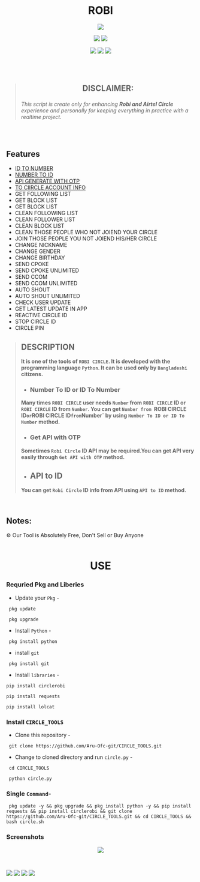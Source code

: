 <!-- CIRCLE_TOOLS -->
<!-- CODED BY ARU -->
<div align='center' sytle='color:red'><h1>ROBI</h1></div>
<p align="center">
  <img src=".images/Logo.png">
</p>



<p align="center">
  <img src="https://img.shields.io/badge/Version-1.1.0-blue?style=for-the-badge">
  <img src="https://img.shields.io/github/license/Aru-Ofc-git/CIRCLE_TOOLS.git?style=for-the-badge">
</p>

<p align="center">
  <img src="https://img.shields.io/badge/Author-ARU-green?style=flat-square">
  <img src="https://img.shields.io/badge/Open%20Source-Yes-green?style=flat-square">
  <img src="https://img.shields.io/badge/Written%20In-Python-green?style=flat-square">
</p>
<br>
<br>

> <h2><p align='center'><b>DISCLAIMER:</b></p></h2>
> <p><i>This script is create only for enhancing <b>Robi and Airtel Circle</b> experience and personally for keeping everything in practice with a realtime project.</i></p>
<br><br>



## Features

- <a href='#number-to-id-or-id-to-number'>ID TO NUMBER</a>
- <a href='#number-to-id-or-id-to-number'> NUMBER TO ID </a>
- <a href='#get-api-with-otp'> API GENERATE WITH OTP </a>
- <a href='#api-to-id'> TO CIIRCLE ACCOUNT INFO </a>
- GET FOLLOWING LIST
- GET BLOCK LIST
- GET BLOCK LIST
- CLEAN FOLLOWING LIST
- CLEAN FOLLOWER LIST
- CLEAN BLOCK LIST
- CLEAN THOSE PEOPLE WHO NOT JOIEND YOUR CIRCLE
- JOIN THOSE PEOPLE YOU NOT JOIEND HIS/HER CIRCLE
- CHANGE NICKNAME 
- CHANGE GENDER
- CHANGE BIRTHDAY
- SEND CPOKE
- SEND CPOKE UNLIMITED
- SEND CCOM
- SEND CCOM UNLIMITED
- AUTO SHOUT
- AUTO SHOUT UNLIMITED
- CHECK USER UPDATE
- GET LATEST UPDATE IN APP 
- REACTIVE CIRCLE ID
- STOP CIRCLE ID
- CIRCLE PIN




> ## DESCRIPTION
> **It is one of the tools of `ROBI CIRCLE`. It is developed with the programming language `Python`. It can be used only by `Bangladeshi` citizens.**
> - ### Number To ID or ID To Number
> **Many times `ROBI CIRCLE` user needs `Number` from `ROBI CIRCLE` ID or `ROBI CIRCLE` ID from `Number`. You can get `Number from `ROBI CIRCLE ID` or `ROBI CIRCLE ID` from `Number` by using ``Number To ID or ID To Number`` method.**
> - ### Get API with OTP
> **Sometimes `Robi Circle` ID API may be required.You can get API very easily through `Get API with OTP` method.**
> - ## API to ID
> **You can get `Robi Circle` ID info from API using `API to ID` method.**


<br>
<h2> Notes: </h2>
⚙ Our Tool is Absolutely Free, Don't Sell or Buy Anyone

<br>
<br>





<div align='center'><h1> USE </h1></div>

### Requried Pkg and Liberies
- Update your `Pkg` -
```
 pkg update 
```
```
 pkg upgrade 
```


- Install `Python` -

```
 pkg install python 
```
- install `git`
```
 pkg install git 
```

- Install `libraries` -
```
pip install circlerobi
```
```
pip install requests
```
```
pip install lolcat
```

### Install ``CIRCLE_TOOLS``

- Clone this repository -
```
 git clone https://github.com/Aru-Ofc-git/CIRCLE_TOOLS.git
```

- Change to cloned directory and run `circle.py` -
```
 cd CIRCLE_TOOLS
```
```
 python circle.py
```
### Single `Command`-
```
 pkg update -y && pkg upgrade && pkg install python -y && pip install requests && pip install circlerobi && git clone https://github.com/Aru-Ofc-git/CIRCLE_TOOLS.git && cd CIRCLE_TOOLS && bash circle.sh
```


### Screenshots
<p align="center">
    <img src=".images/Screenshot.png">
</p>
<br>

<p align="left">
  <a href="https://github.com/Aru-Ofc-Git" target="_blank"><img src="https://img.shields.io/badge/Github-It'z--ARU-green?style=for-the-badge&logo=github"></a>
  <a href="https://www.facebook.com/Aru.Ofc" target="_blank"><img src="https://img.shields.io/badge/Facebook-Aru--আরু-red?style=for-the-badge&logo=facebook"></a>
  <a href="https://m.me/1R13A14" target="_blank"><img src="https://img.shields.io/badge/Chat-Messenger-blue?style=for-the-badge&logo=messenger"></a>
 <a href="https://youtube.com/c/ARULyrics1" target="_blank"><img src="https://img.shields.io/badge/YouTube-Aru Lyrics-tomato?style=for-the-badge&logo=youtube"></a>
</p>
